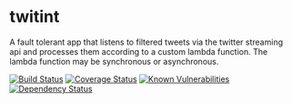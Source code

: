 # twitint

A fault tolerant app that listens to filtered tweets via the twitter streaming api and processes them according to a custom lambda function. The lambda function may be synchronous or asynchronous.

[![Build Status](https://travis-ci.org/umran/twitint.svg?branch=master)](https://travis-ci.org/umran/twitint)
[![Coverage Status](https://img.shields.io/coveralls/github/umran/twitint/master.svg)](https://coveralls.io/github/umran/twitint?branch=master)
[![Known Vulnerabilities](https://snyk.io/test/github/umran/twitint/badge.svg)](https://snyk.io/test/github/umran/twitint)
[![Dependency Status](https://david-dm.org/umran/twitint.svg)](https://david-dm.org/umran/twitint)
